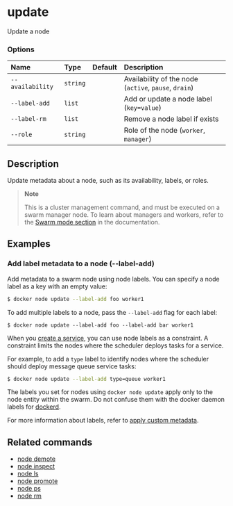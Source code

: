 # update

<!---MARKER_GEN_START-->
Update a node

### Options

| Name             | Type     | Default | Description                                           |
|:-----------------|:---------|:--------|:------------------------------------------------------|
| `--availability` | `string` |         | Availability of the node (`active`, `pause`, `drain`) |
| `--label-add`    | `list`   |         | Add or update a node label (`key=value`)              |
| `--label-rm`     | `list`   |         | Remove a node label if exists                         |
| `--role`         | `string` |         | Role of the node (`worker`, `manager`)                |


<!---MARKER_GEN_END-->

## Description

Update metadata about a node, such as its availability, labels, or roles.

> **Note**
>
> This is a cluster management command, and must be executed on a swarm
> manager node. To learn about managers and workers, refer to the
> [Swarm mode section](https://docs.docker.com/engine/swarm/) in the
> documentation.

## Examples

### <a name=label-add></a> Add label metadata to a node (--label-add)

Add metadata to a swarm node using node labels. You can specify a node label as
a key with an empty value:

``` bash
$ docker node update --label-add foo worker1
```

To add multiple labels to a node, pass the `--label-add` flag for each label:

```console
$ docker node update --label-add foo --label-add bar worker1
```

When you [create a service](service_create.md),
you can use node labels as a constraint. A constraint limits the nodes where the
scheduler deploys tasks for a service.

For example, to add a `type` label to identify nodes where the scheduler should
deploy message queue service tasks:

``` bash
$ docker node update --label-add type=queue worker1
```

The labels you set for nodes using `docker node update` apply only to the node
entity within the swarm. Do not confuse them with the docker daemon labels for
[dockerd](dockerd.md).

For more information about labels, refer to [apply custom
metadata](https://docs.docker.com/engine/userguide/labels-custom-metadata/).

## Related commands

* [node demote](node_demote.md)
* [node inspect](node_inspect.md)
* [node ls](node_ls.md)
* [node promote](node_promote.md)
* [node ps](node_ps.md)
* [node rm](node_rm.md)
